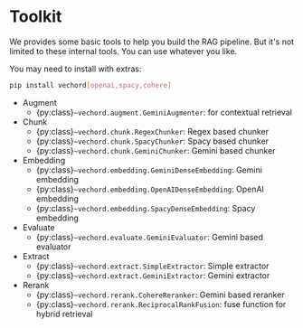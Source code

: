 # Toolkit

We provides some basic tools to help you build the RAG pipeline. But it's not limited to these
internal tools. You can use whatever you like.

You may need to install with extras:

```bash
pip install vechord[openai,spacy,cohere]
```

- Augment
    - {py:class}`~vechord.augment.GeminiAugmenter`: for contextual retrieval
- Chunk
    - {py:class}`~vechord.chunk.RegexChunker`: Regex based chunker
    - {py:class}`~vechord.chunk.SpacyChunker`: Spacy based chunker
    - {py:class}`~vechord.chunk.GeminiChunker`: Gemini based chunker
- Embedding
    - {py:class}`~vechord.embedding.GeminiDenseEmbedding`: Gemini embedding
    - {py:class}`~vechord.embedding.OpenAIDenseEmbedding`: OpenAI embedding
    - {py:class}`~vechord.embedding.SpacyDenseEmbedding`: Spacy embedding
- Evaluate
    - {py:class}`~vechord.evaluate.GeminiEvaluator`: Gemini based evaluator
- Extract
    - {py:class}`~vechord.extract.SimpleExtractor`: Simple extractor
    - {py:class}`~vechord.extract.GeminiExtractor`: Gemini extractor
- Rerank
    - {py:class}`~vechord.rerank.CohereReranker`: Gemini based reranker
    - {py:class}`~vechord.rerank.ReciprocalRankFusion`: fuse function for hybrid retrieval
